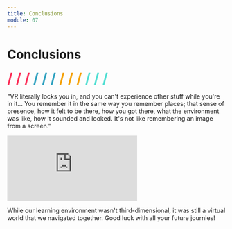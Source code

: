 ```yaml
---
title: Conclusions
module: 07
---
```


# Conclusions
<span style="color: #FC315A; font-size: xx-large; font-weight: bold">/ / / </span>
<span style="color: #33A3C1; font-size: xx-large; font-weight: bold">/ / / </span>
<span style="color: #F5A205; font-size: xx-large; font-weight: bold">/ / / </span>
<span style="color: #53DFD3; font-size: xx-large; font-weight: bold">/ / / </span>

"VR literally locks you in, and you can't experience other stuff while you're in it... You remember it in the same way you remember places; that sense of presence, how it felt to be there, how you got there, what the environment was like, how it sounded and looked. It's not like remembering an image from a screen."

<div class="embed-responsive embed-responsive-16by9"><iframe class="embed-responsive-item" src="https://www.youtube.com/embed/VbBRzN9BxHM?rel=0" frameborder="0" allowfullscreen></iframe></div>

While our learning environment wasn't third-dimensional, it was still a virtual world that we navigated together. Good luck with all your future journies!
